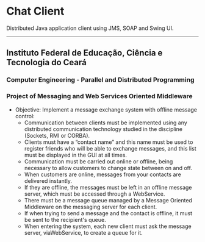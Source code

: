 # Chat Client

Distributed Java application client using JMS, SOAP and Swing UI.

---

## Instituto Federal de Educação, Ciência e Tecnologia do Ceará

### Computer Engineering - Parallel and Distributed Programming 
### Project of Messaging and Web Services Oriented Middleware

- Objective: Implement a message exchange system with offline message control:
  - Communication between clients must be implemented using any distributed communication technology studied in the discipline (Sockets, RMI or CORBA).
  - Clients must have a “contact name” and this name must be used to register friends who will be able to exchange messages, and this list must be displayed in the GUI at all times.
  - Communication must be carried out online or offline, being necessary to allow customers to change state between on and off.
  - When customers are online, messages from your contacts are delivered instantly.
  - If they are offline, the messages must be left in an offline message server, which must be accessed through a WebService.
  - There must be a message queue managed by a Message Oriented Middleware on the messaging server for each client.
  - If when trying to send a message and the contact is offline, it must be sent to the recipient's queue.
  - When entering the system, each new client must ask the message server, viaWebService, to create a queue for it.
